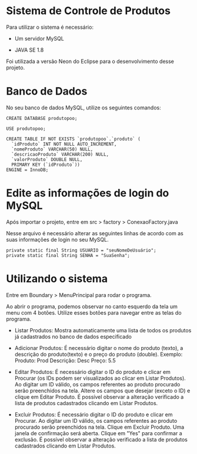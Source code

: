 # Sistema de Controle de Produtos

Para utilizar o sistema é necessário:

- Um servidor MySQL

- JAVA SE 1.8

Foi utilizada a versão Neon do Eclipse para o desenvolvimento desse projeto.

# Banco de Dados

No seu banco de dados MySQL, utilize os seguintes comandos:
```
CREATE DATABASE produtopoo;

USE produtopoo;

CREATE TABLE IF NOT EXISTS `produtopoo`.`produto` (
  `idProduto` INT NOT NULL AUTO_INCREMENT,
  `nomeProduto` VARCHAR(50) NULL,
  `descricaoProduto` VARCHAR(200) NULL,
  `valorProduto` DOUBLE NULL,
  PRIMARY KEY (`idProduto`))
ENGINE = InnoDB;
```

# Edite as informações de login do MySQL

Após importar o projeto, entre em src > factory > ConexaoFactory.java

Nesse arquivo é necessário alterar as seguintes linhas de acordo com as suas informações de login no seu MySQL.
```
private static final String USUARIO = "seuNomeDeUsuário";
private static final String SENHA = "SuaSenha";
```

# Utilizando o sistema

Entre em Boundary > MenuPrincipal para rodar o programa.
	
Ao abrir o programa, podemos observar no canto esquerdo da tela um menu com 4 botões. 
Utilize esses botões para navegar entre as telas do programa.
	
- Listar Produtos: 
	Mostra automaticamente uma lista de todos os produtos já cadastrados no banco de dados especificado
	
- Adicionar Produtos: É necessário digitar o nome do produto (texto), a descrição do produto(texto) e o preço do produto (double).
	Exemplo: Produto: Prod
	 Descrição: Desc
	 Preço: 5.5
				 
- Editar Produtos:
	É necessário digitar o ID do produto e clicar em Procurar (os IDs podem ser visualizados ao clicar em Listar Produtos).
	Ao digitar um ID válido, os campos referentes ao produto procurado serão preenchidos na tela.
	Altere os campos que desejar (exceto o ID) e clique em Editar Produto.
	É possível observar a alteração verificado a lista de produtos cadastrados clicando em Listar Produtos.
					   
- Excluir Produtos:
	É necessário digitar o ID do produto e clicar em Procurar.
	Ao digitar um ID válido, os campos referentes ao produto procurado serão preenchidos na tela.
	Clique em Excluir Produto.
	Uma janela de confirmação será aberta. Clique em "Yes" para confirmar a exclusão.
	É possível observar a alteração verificado a lista de produtos cadastrados clicando em Listar Produtos.					   
